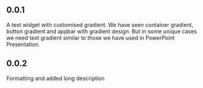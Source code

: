 ## 0.0.1

A text widget with customised gradient. We have seen container gradient, button gradient and appbar with gradient design.
But in some unique cases we need text gradient similar to those we have used in PowerPoint Presentation.

## 0.0.2

Formatting and added long description